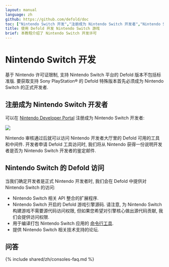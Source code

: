 ```yaml
---
layout: manual
language: zh
github: https://github.com/defold/doc
toc: ["Nintendo Switch 开发","注册成为 Nintendo Switch 开发者","Nintendo Switch 的 Defold 访问","问答"]
title: 使用 Defold 开发 Nintendo Switch 游戏
brief: 本教程介绍了 Nintendo Switch 开发许可
---
```


# Nintendo Switch 开发

基于 Nintendo 许可证限制, 支持 Nintendo Switch 平台的 Defold 版本不包括标准版. 要获取支持 Sony PlayStation® 的 Defold 特殊版本首先必须成为 Nintendo Switch 的正式开发者.


## 注册成为 Nintendo Switch 开发者

可以在 [Nintendo Developer Portal](https://developer.nintendo.com/register) 注册成为 Nintendo Switch 开发者:

![](/manuals/images/nintendo-switch/register-nintendo.png)

Nintendo 审核通过后就可以访问 Nintendo 开发者大厅里的 Defold 可用的工具和中间件. 开发者申请 Defold 工具访问时, 我们将从 Nintendo 获得一份说明开发者是否为 Nintendo Switch 开发者的鉴定邮件.

## Nintendo Switch 的 Defold 访问

当我们确定开发者是正式 Nintendo 开发者时, 我们会在 Defold 中提供对 Nintendo Switch 的访问:

* Nintendo Switch 相关 API 整合的扩展程序.
* Nintendo Switch 开启的 Defold 游戏引擎源码. 请注意, 为 Nintendo Switch 构建游戏不需要源代码访问权限, 但如果您希望对引擎核心做出源代码贡献, 我们会提供访问权限.
* 用于编译打包 Nintendo Switch 应用的 [命令行工具](/zh/manuals/bob).
* 提供 Nintendo Switch 相关技术支持的论坛.


## 问答
{% include shared/zh/consoles-faq.md %}
